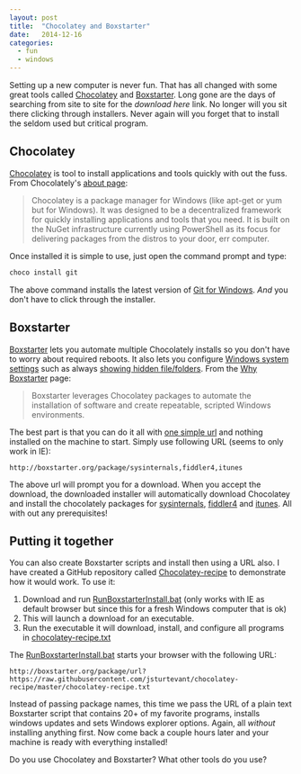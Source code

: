 ```yaml
---
layout: post
title:  "Chocolatey and Boxstarter"
date:   2014-12-16
categories:
  - fun
  - windows
---
```


Setting up a new computer is never fun.  That has all changed with some great tools called [Chocolatey](https://chocolatey.org) and [Boxstarter](http://boxstarter.org).  Long gone are the days of searching from site to site for the *download here* link.  No longer will you sit there clicking through installers.  Never again will you forget that to install the seldom used but critical program.

## Chocolatey
[Chocolatey](https://chocolatey.org) is tool to install applications and tools quickly with out the fuss.  From Chocolately's [about page](https://chocolatey.org/about):

> Chocolatey is a package manager for Windows (like apt-get or yum but for Windows). It was designed to be a decentralized framework for quickly installing applications and tools that you need. It is built on the NuGet infrastructure currently using PowerShell as its focus for delivering packages from the distros to your door, err computer.

Once installed it is simple to use, just open the command prompt and type:

```powershell
choco install git
```

The above command installs the latest version of [Git for Windows](http://msysgit.github.io/).  *And* you don't have to click through the installer.

## Boxstarter
[Boxstarter](http://boxstarter.org) lets you automate multiple Chocolately installs so you don't have to worry about required reboots.  It also lets you configure [Windows system settings](http://boxstarter.org/WinConfig) such as always [showing hidden file/folders](http://windows.microsoft.com/en-us/windows/show-hidden-files#show-hidden-files=windows-7).  From the [Why Boxstarter](http://boxstarter.org/WhyBoxstarter) page:

>Boxstarter leverages Chocolatey packages to automate the installation of software and create repeatable, scripted Windows environments.

The best part is that you can do it all with [one simple url](http://boxstarter.org/WebLauncher) and nothing installed on the machine to start.  Simply use following URL (seems to only work in IE):

```
http://boxstarter.org/package/sysinternals,fiddler4,itunes
```

The above url will prompt you for a download.  When you accept the download, the downloaded installer will automatically download Chocolatey and install the chocolately packages for [sysinternals](http://technet.microsoft.com/en-us/sysinternals/bb545021.aspx), [fiddler4](http://www.telerik.com/fiddler) and [itunes](https://www.apple.com/itunes/).  All with out any prerequisites!

## Putting it together
You can also create Boxstarter scripts and install then using a URL also.  I have created a GitHub repository called [Chocolatey-recipe](https://github.com/jsturtevant/chocolatey-recipe) to demonstrate how it would work.  To use it:

1. Download and run [RunBoxstarterInstall.bat](https://github.com/jsturtevant/chocolatey-recipe/blob/master/RunBoxstarterInstall.bat) (only works with IE as default browser but since this for a fresh Windows computer that is ok)
2. This will launch a download for an executable.
3. Run the executable it will download, install, and configure all programs in [chocolatey-recipe.txt](https://github.com/jsturtevant/chocolatey-recipe/blob/master/chocolatey-recipe.txt)

The [RunBoxstarterInstall.bat](https://github.com/jsturtevant/chocolatey-recipe/blob/master/RunBoxstarterInstall.bat) starts your browser with the following URL:

```
http://boxstarter.org/package/url?https://raw.githubusercontent.com/jsturtevant/chocolatey-recipe/master/chocolatey-recipe.txt
```

Instead of passing package names, this time we pass the URL of a plain text Boxstarter script that contains 20+ of my favorite programs, installs windows updates and sets Windows explorer options.  Again, all *without* installing anything first.  Now come back a couple hours later and your machine is ready with everything installed!

Do you use Chocolatey and Boxstarter?  What other tools do you use?

